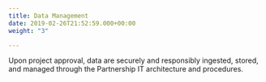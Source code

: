 ```yaml
---
title: Data Management
date: 2019-02-26T21:52:59.000+00:00
weight: "3"

---
```

Upon project approval, data are securely and responsibly ingested, stored, and managed through the Partnership IT architecture and procedures. 
